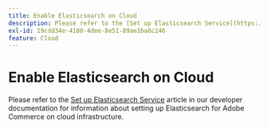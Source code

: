 ```yaml
---
title: Enable Elasticsearch on Cloud
description: Please refer to the [Set up Elasticsearch Service](https://devdocs.magento.com/guides/v2.3/cloud/project/project-conf-files_services-elastic.html#elasticsearch-software-compatibility) article in our developer documentation for information about setting up Elasticsearch for Adobe Commerce on cloud infrastructure.
exl-id: 19cdd34e-4180-4dee-8e51-89ae1ba8c246
feature: Cloud
---
```

# Enable Elasticsearch on Cloud

Please refer to the [Set up Elasticsearch Service](https://devdocs.magento.com/guides/v2.3/cloud/project/project-conf-files_services-elastic.html#elasticsearch-software-compatibility) article in our developer documentation for information about setting up Elasticsearch for Adobe Commerce on cloud infrastructure.
